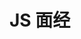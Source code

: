<!--
 * @LineStart: -------------------------------------------
 * @Copyright: © 2020, itclanCoder. All rights reserved.
 * @LineEnd: ----------------------------------------------
 * @Product: 
 * @Mode Name: 
 * @Autor: vxPublic:itclanCoder
 * @Date: 2020-06-01 21:51:27
 * @Version: xxx.v1.0
 * @LastEditors: 川川
 * @LastEditTime: 2020-06-01 22:15:18
 * @Description: 
-->

# JS 面经
